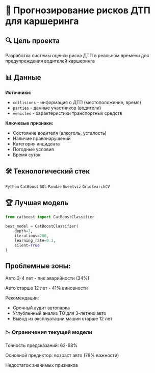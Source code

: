 # 🚗 Прогнозирование рисков ДТП для каршеринга

## 🔍 Цель проекта
Разработка системы оценки риска ДТП в реальном времени для предупреждения водителей каршеринга

## 📊 Данные
**Источники:**
- `collisions` - информация о ДТП (местоположение, время)
- `parties` - данные участников (водители)
- `vehicles` - характеристики транспортных средств

**Ключевые признаки:**
- Состояние водителя (алкоголь, усталость)
- Наличие правонарушений
- Категория инцидента
- Погодные условия
- Время суток

## 🛠️ Технологический стек
`Python` `CatBoost` `SQL` `Pandas` `Sweetviz` `GridSearchCV`

## 🏆 Лучшая модель
```python
from catboost import CatBoostClassifier

best_model = CatBoostClassifier(
    depth=7,
    iterations=200,
    learning_rate=0.1,
    silent=True
)
```
## Проблемные зоны:

Авто 3-4 лет - пик аварийности (34%)

Авто старше 12 лет - 41% виновности

Рекомендации:
 - Срочный аудит автопарка
 - Углубленный анализ ТО для 3-летних авто
 - Вывод из эксплуатации машин старше 12 лет

### 📉 Ограничения текущей модели
Точность предсказаний: 62-68%

Основной предиктор: возраст авто (78% важности)

Недостаток значимых признаков
